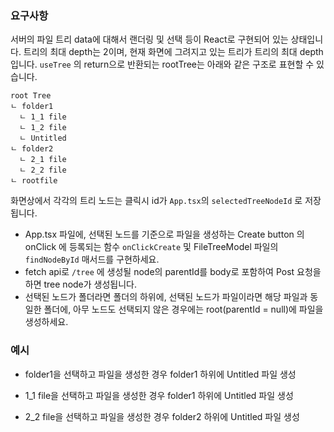 ### 요구사항

서버의 파일 트리 data에 대해서 랜더링 및 선택 등이 React로 구현되어 있는 상태입니다.
트리의 최대 depth는 2이며, 현재 화면에 그려지고 있는 트리가 트리의 최대 depth 입니다.
`useTree` 의 return으로 반환되는 rootTree는 아래와 같은 구조로 표현할 수 있습니다.

```
root Tree
ㄴ folder1
  ㄴ 1_1 file
  ㄴ 1_2 file
  ㄴ Untitled
ㄴ folder2
  ㄴ 2_1 file
  ㄴ 2_2 file
ㄴ rootfile
```

화면상에서 각각의 트리 노드는 클릭시 id가 `App.tsx`의 `selectedTreeNodeId` 로 저장됩니다.

- App.tsx 파일에, 선택된 노드를 기준으로 파일을 생성하는 Create button 의 onClick 에 등록되는 함수 `onClickCreate` 및 FileTreeModel 파일의 `findNodeById` 매서드를 구현하세요.
- fetch api로 `/tree` 에 생성될 node의 parentId를 body로 포함하여 Post 요청을 하면 tree node가 생성됩니다.
- 선택된 노드가 폴더라면 폴더의 하위에, 선택된 노드가 파일이라면 해당 파일과 동일한 폴더에, 아무 노드도 선택되지 않은 경우에는 root(parentId = null)에 파일을 생성하세요.

### 예시

- folder1을 선택하고 파일을 생성한 경우
  folder1 하위에 Untitled 파일 생성

- 1_1 file을 선택하고 파일을 생성한 경우
  folder1 하위에 Untitled 파일 생성

- 2_2 file을 선택하고 파일을 생성한 경우
  folder2 하위에 Untitled 파일 생성
